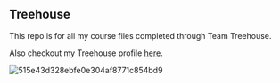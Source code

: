 ## Treehouse

This repo is for all my course files completed through Team Treehouse.

Also checkout my Treehouse profile [here](https://teamtreehouse.com/adamlyon2).

![515e43d328ebfe0e304af8771c854bd9](https://user-images.githubusercontent.com/65659867/82447139-c099bd80-9a9f-11ea-95b8-3d263f5dddbc.jpg)

